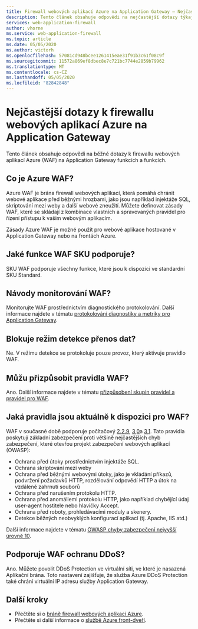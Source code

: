 ```yaml
---
title: Firewall webových aplikací Azure na Application Gateway – Nejčastější dotazy
description: Tento článek obsahuje odpovědi na nejčastější dotazy týkající se firewallu webových aplikací v Application Gateway
services: web-application-firewall
author: vhorne
ms.service: web-application-firewall
ms.topic: article
ms.date: 05/05/2020
ms.author: victorh
ms.openlocfilehash: 57081cd948bcee1261415eae31f91b3c61f08c9f
ms.sourcegitcommit: 11572a869ef8dbec8e7c721bc7744e2859b79962
ms.translationtype: MT
ms.contentlocale: cs-CZ
ms.lasthandoff: 05/05/2020
ms.locfileid: "82842848"
---
```

# <a name="frequently-asked-questions-for-azure-web-application-firewall-on-application-gateway"></a>Nejčastější dotazy k firewallu webových aplikací Azure na Application Gateway

Tento článek obsahuje odpovědi na běžné dotazy k firewallu webových aplikací Azure (WAF) na Application Gateway funkcích a funkcích. 

## <a name="what-is-azure-waf"></a>Co je Azure WAF?

Azure WAF je brána firewall webových aplikací, která pomáhá chránit webové aplikace před běžnými hrozbami, jako jsou například injektáže SQL, skriptování mezi weby a další webové zneužití. Můžete definovat zásady WAF, které se skládají z kombinace vlastních a spravovaných pravidel pro řízení přístupu k vašim webovým aplikacím.

Zásady Azure WAF je možné použít pro webové aplikace hostované v Application Gateway nebo na frontách Azure.

## <a name="what-features-does-the-waf-sku-support"></a>Jaké funkce WAF SKU podporuje?

SKU WAF podporuje všechny funkce, které jsou k dispozici ve standardní SKU Standard.

## <a name="how-do-i-monitor-waf"></a>Návody monitorování WAF?

Monitorujte WAF prostřednictvím diagnostického protokolování. Další informace najdete v tématu [protokolování diagnostiky a metriky pro Application Gateway](../../application-gateway/application-gateway-diagnostics.md).

## <a name="does-detection-mode-block-traffic"></a>Blokuje režim detekce přenos dat?

Ne. V režimu detekce se protokoluje pouze provoz, který aktivuje pravidlo WAF.

## <a name="can-i-customize-waf-rules"></a>Můžu přizpůsobit pravidla WAF?

Ano. Další informace najdete v tématu [přizpůsobení skupin pravidel a pravidel pro WAF](application-gateway-customize-waf-rules-portal.md).

## <a name="what-rules-are-currently-available-for-waf"></a>Jaká pravidla jsou aktuálně k dispozici pro WAF?

WAF v současné době podporuje počítačový [2.2.9](application-gateway-crs-rulegroups-rules.md#owasp229), [3,0](application-gateway-crs-rulegroups-rules.md#owasp30)a [3,1](application-gateway-crs-rulegroups-rules.md#owasp31). Tato pravidla poskytují základní zabezpečení proti většině nejčastějších chyb zabezpečení, které otevřou projekt zabezpečení webových aplikací (OWASP): 

* Ochrana před útoky prostřednictvím injektáže SQL.
* Ochrana skriptování mezi weby
* Ochrana před běžnými webovými útoky, jako je vkládání příkazů, podvržení požadavků HTTP, rozdělování odpovědí HTTP a útok na vzdálené zahrnutí souborů
* Ochrana před narušením protokolu HTTP.
* Ochrana před anomáliemi protokolu HTTP, jako například chybějící údaj user-agent hostitele nebo hlavičky Accept.
* Ochrana před roboty, prohledávacími moduly a skenery.
* Detekce běžných neobvyklých konfigurací aplikací (tj. Apache, IIS atd.)

Další informace najdete v tématu [OWASP chyby zabezpečení nejvyšší úrovně 10](https://www.owasp.org/index.php/Top10#OWASP_Top_10_for_2013).

## <a name="does-waf-support-ddos-protection"></a>Podporuje WAF ochranu DDoS?

Ano. Můžete povolit DDoS Protection ve virtuální síti, ve které je nasazená Aplikační brána. Toto nastavení zajišťuje, že služba Azure DDoS Protection také chrání virtuální IP adresu služby Application Gateway.


## <a name="next-steps"></a>Další kroky

- Přečtěte si o [bráně firewall webových aplikací Azure](../overview.md).
- Přečtěte si další informace o [službě Azure front-dveří](../../frontdoor/front-door-overview.md).
